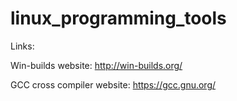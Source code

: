 # linux_programming_tools

Links:

Win-builds website:
http://win-builds.org/

GCC cross compiler website:
https://gcc.gnu.org/
